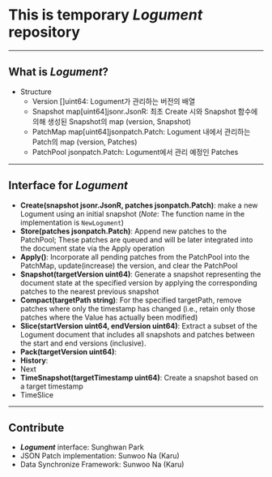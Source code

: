 # This is temporary **_Logument_** repository

---

## What is **_Logument_**?

- Structure
  - Version []uint64: Logument가 관리하는 버전의 배열
  - Snapshot map[uint64]jsonr.JsonR: 최초 Create 시와 Snapshot 함수에 의해 생성된 Snapshot의 map (version, Snapshot)
  - PatchMap map[uint64]jsonpatch.Patch: Logument 내에서 관리하는 Patch의 map (version, Patches)
  - PatchPool jsonpatch.Patch: Logument에서 관리 예정인 Patches

---

## Interface for **_Logument_**

- **Create(snapshot jsonr.JsonR, patches jsonpatch.Patch)**: make a new Logument using an initial snapshot (_Note_: The function name in the implementation is `NewLogument`)
- **Store(patches jsonpatch.Patch)**: Append new patches to the PatchPool; These patches are queued and will be later integrated into the document state via the Apply operation
- **Apply()**: Incorporate all pending patches from the PatchPool into the PatchMap, update(increase) the version, and clear the PatchPool
- **Snapshot(targetVersion uint64)**: Generate a snapshot representing the document state at the specified version by applying the corresponding patches to the nearest previous snapshot
- **Compact(targetPath string)**: For the specified targetPath, remove patches where only the timestamp has changed (i.e., retain only those patches where the Value has actually been modified)
- **Slice(startVersion uint64, endVersion uint64)**: Extract a subset of the Logument document that includes all snapshots and patches between the start and end versions (inclusive).  
- **Pack(targetVersion uint64)**:
- **History**:
- Next
- **TimeSnapshot(targetTimestamp uint64)**: Create a snapshot based on a target timestamp
- TimeSlice

---

## Contribute

- **_Logument_** interface: Sunghwan Park
- JSON Patch implementation: Sunwoo Na (Karu)
- Data Synchronize Framework: Sunwoo Na (Karu)
